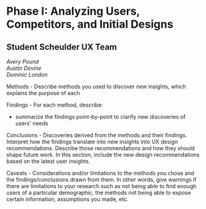 # Phase I: Analyzing Users, Competitors, and Initial Designs <br>
## Student Scheulder UX Team <br>
*Avery Pound* <br>
*Austin Devine* <br>
*Dominic London* <br>



Methods - Describe methods you used to discover new insights, which explains the purpose of each 


Findings - For each method, describe:

- summarize the findings point-by-point to clarify new discoveries of users' needs


Conclusions - Discoveries derived from the methods and their findings. Interpret how the findings translate into new insights into UX design recommendations. Describe those recommendations and how they should shape future work. In this section, include the new design recommendations based on the latest user insights.


Caveats - Considerations and/or limitations to the methods you chose and the findings/conclusions drawn from them. In other words, give warnings if there are limitations to your research such as not being able to find enough users of a particular demographic, the methods not being able to expose certain information, assumptions you made, etc.
